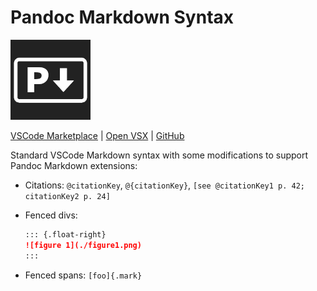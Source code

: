 # Pandoc Markdown Syntax

![](./icon.png)

[VSCode Marketplace](https://marketplace.visualstudio.com/items?itemName=garlicbreadcleric.pandoc-markdown-syntax) |
[Open VSX](https://open-vsx.org/extension/garlicbreadcleric/pandoc-markdown-syntax) |
[GitHub](https://github.com/garlicbreadcleric/vscode-pandoc-markdown)

Standard VSCode Markdown syntax with some modifications to support Pandoc Markdown extensions:

- Citations: `@citationKey`, `@{citationKey}`, `[see @citationKey1 p. 42; citationKey2 p. 24]`
- Fenced divs:

  ```markdown
  ::: {.float-right}
  ![figure 1](./figure1.png)
  :::
  ```
- Fenced spans: `[foo]{.mark}`
